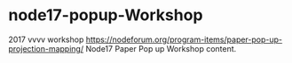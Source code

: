 # node17-popup-Workshop
2017 vvvv workshop
https://nodeforum.org/program-items/paper-pop-up-projection-mapping/
Node17 Paper Pop up Workshop content.
